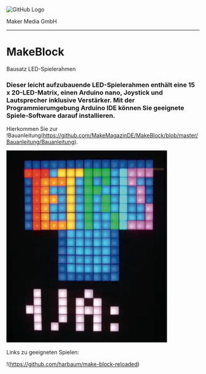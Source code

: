 ![GitHub Logo](http://www.heise.de/make/icons/make_logo.png)

Maker Media GmbH
*** 

# MakeBlock
Bausatz LED-Spielerahmen 

### Dieser leicht aufzubauende LED-Spielerahmen enthält eine 15 x 20-LED-Matrix, einen Arduino nano, Joystick und Lautsprecher inklusive Verstärker. Mit der Programmierumgebung Arduino IDE können Sie geeignete Spiele-Software darauf installieren.

Hierkommen Sie zur !Bauanleitung(https://github.com/MakeMagazinDE/MakeBlock/blob/master/Bauanleitung/Bauanleitung).

![Picture](https://github.com/MakeMagazinDE/MakeBlock/blob/master/tn_tetris_hw11.slr_SO.jpg) 


Links zu geeigneten Spielen:

!(https://github.com/harbaum/make-block-reloaded)




